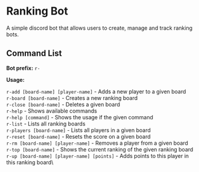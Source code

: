 # Ranking Bot
A simple discord bot that allows users to create, manage and track ranking bots.

## Command List
**Bot prefix:**  `` r- ``

**Usage:**

``r-add [board-name] [player-name]`` - Adds a new player to a given board\
``r-board [board-name]`` - Creates a new ranking board\
``r-close [board-name]`` - Deletes a given board\
``r-help`` - Shows available commands\
``r-help [command]`` - Shows the usage if the given command\
``r-list`` - Lists all ranking boards\
``r-players [board-name]`` - Lists all players in a given board\
``r-reset [board-name]`` - Resets the score on a given board\
``r-rm [board-name] [player-name]`` - Removes a player from a given board\
``r-top [board-name]`` - Shows the current ranking of the given ranking board\
``r-up [board-name] [player-name] [points]`` - Adds points to this player in this ranking board\
